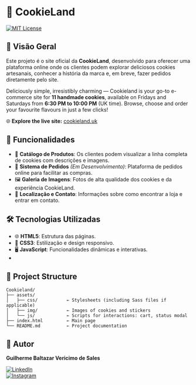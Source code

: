 # 🍪 CookieLand
[![MIT License](https://img.shields.io/badge/License-MIT-blue.svg)](https://github.com/GuilhermeSalles/Cookieland/blob/main/LICENSE)

## 📝 Visão Geral
Este projeto é o site oficial da **CookieLand**, desenvolvido para oferecer uma plataforma online onde os clientes podem explorar deliciosos cookies artesanais, conhecer a história da marca e, em breve, fazer pedidos diretamente pelo site.

Deliciously simple, irresistibly charming — Cookieland is your go-to e-commerce site for **11 handmade cookies**, available on Fridays and Saturdays from **6:30 PM to 10:00 PM** (UK time). Browse, choose and order your favourite flavours in just a few clicks!

🌐 **Explore the live site:** [cookieland.uk](https://cookieland.uk/)

## 🚀 Funcionalidades
- 📜 **Catálogo de Produtos**: Os clientes podem visualizar a linha completa de cookies com descrições e imagens.
- 🛒 **Sistema de Pedidos** *(Em Desenvolvimento)*: Plataforma de pedidos online para facilitar as compras.
- 🖼️ **Galeria de Imagens**: Fotos de alta qualidade dos cookies e da experiência CookieLand.
- 📍 **Localização e Contato**: Informações sobre como encontrar a loja e entrar em contato.

## 🛠️ Tecnologias Utilizadas
- 🌐 **HTML5**: Estrutura das páginas.
- 🎨 **CSS3**: Estilização e design responsivo.
- 🖥️ **JavaScript**: Funcionalidades dinâmicas e interativas.
- 
## 🧹 Project Structure

```
Cookieland/
├── assets/
│   ├── css/           ← Stylesheets (including Sass files if applicable)
│   ├── img/           ← Images of cookies and stickers
│   └── js/            ← Scripts for interactions: cart, status modal
├── index.html         ← Main page
└── README.md          ← Project documentation
```

## 👤 Autor
**Guilherme Baltazar Vericimo de Sales**

[![LinkedIn](https://img.shields.io/badge/-LinkedIn-%230077B5?style=for-the-badge&logo=linkedin&logoColor=white)](https://www.linkedin.com/in/guilherme-baltazar-0028361a1)  
[![Instagram](https://img.shields.io/badge/-Instagram-%23E4405F?style=for-the-badge&logo=instagram&logoColor=white)](https://instagram.com/yguilhermeb)

